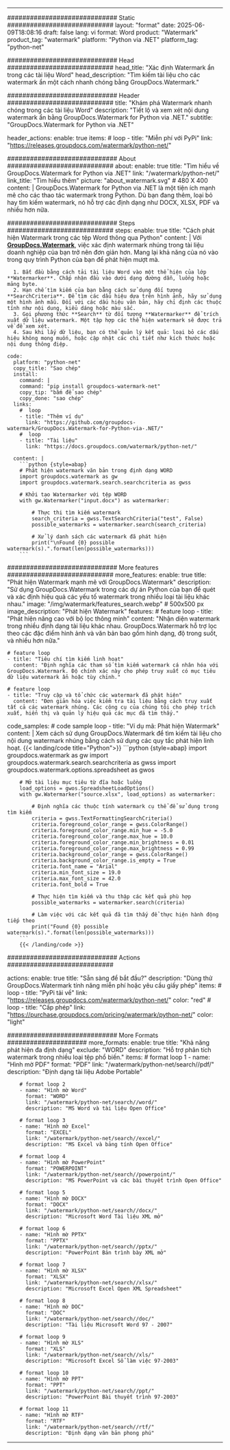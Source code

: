 
---
############################# Static ############################
layout: "format"
date:  2025-06-09T18:08:16
draft: false
lang: vi
format: Word
product: "Watermark"
product_tag: "watermark"
platform: "Python via .NET"
platform_tag: "python-net"

############################# Head ############################
head_title: "Xác định Watermark ẩn trong các tài liệu Word"
head_description: "Tìm kiếm tài liệu cho các watermark ẩn một cách nhanh chóng bằng GroupDocs.Watermark."

############################# Header ############################
title: "Khám phá Watermark nhanh chóng trong các tài liệu Word" 
description: "Tiết lộ và xem xét nội dung watermark ẩn bằng GroupDocs.Watermark for Python via .NET."
subtitle: "GroupDocs.Watermark for Python via .NET" 

header_actions:
  enable: true
  items:
    #  loop
    - title: "Miễn phí với PyPi"
      link: "https://releases.groupdocs.com/watermark/python-net/"
      
############################# About ############################
about:
    enable: true
    title: "Tìm hiểu về GroupDocs.Watermark for Python via .NET"
    link: "/watermark/python-net/"
    link_title: "Tìm hiểu thêm"
    picture: "about_watermark.svg" # 480 X 400
    content: |
       GroupDocs.Watermark for Python via .NET là một tiện ích mạnh mẽ cho các thao tác watermark trong Python. Dù bạn đang thêm, loại bỏ hay tìm kiếm watermark, nó hỗ trợ các định dạng như DOCX, XLSX, PDF và nhiều hơn nữa.

############################# Steps ############################
steps:
    enable: true
    title: "Cách phát hiện Watermark trong các tệp Word thông qua Python"
    content: |
      Với **[GroupDocs.Watermark](https://products.groupdocs.com/watermark/python-net/)**, việc xác định watermark nhúng trong tài liệu doanh nghiệp của bạn trở nên đơn giản hơn. Mang lại khả năng của nó vào trong quy trình Python của bạn để phát hiện mượt mà.
      
      1. Bắt đầu bằng cách tải tài liệu Word vào một thể hiện của lớp **Watermarker**. Chấp nhận đầu vào dưới dạng đường dẫn, luồng hoặc mảng byte.
      2. Hạn chế tìm kiếm của bạn bằng cách sử dụng đối tượng **SearchCriteria**. Để tìm các dấu hiệu dựa trên hình ảnh, hãy sử dụng một hình ảnh mẫu. Đối với các dấu hiệu văn bản, hãy chỉ định các thuộc tính như nội dung, kiểu dáng hoặc màu sắc.
      3. Gọi phương thức **Search** từ đối tượng **Watermarker** để trích xuất dữ liệu watermark. Một tập hợp các thể hiện watermark sẽ được trả về để xem xét.
      4. Sau khi lấy dữ liệu, bạn có thể quản lý kết quả: loại bỏ các dấu hiệu không mong muốn, hoặc cập nhật các chi tiết như kích thước hoặc nội dung thông điệp.
   
    code:
      platform: "python-net"
      copy_title: "Sao chép"
      install:
        command: |
        command: "pip install groupdocs-watermark-net"
        copy_tip: "bấm để sao chép"
        copy_done: "sao chép"
      links:
        #  loop
        - title: "Thêm ví dụ"
          link: "https://github.com/groupdocs-watermark/GroupDocs.Watermark-for-Python-via-.NET/"
        #  loop
        - title: "Tài liệu"
          link: "https://docs.groupdocs.com/watermark/python-net/"
          
      content: |
        ```python {style=abap}
        # Phát hiện watermark văn bản trong định dạng WORD
        import groupdocs.watermark as gw
        import groupdocs.watermark.search.searchcriteria as gwss

        # Khởi tạo Watermarker với tệp WORD
        with gw.Watermarker("input.docx") as watermarker:

            # Thực thi tìm kiếm watermark
            search_criteria = gwss.TextSearchCriteria("test", False)
            possible_watermarks = watermarker.search(search_criteria)

            # Xử lý danh sách các watermark đã phát hiện
            print("\nFound {0} possible watermark(s).".format(len(possible_watermarks)))
        ```            

############################# More features ############################
more_features:
  enable: true
  title: "Phát hiện Watermark mạnh mẽ với GroupDocs.Watermark"
  description: "Sử dụng GroupDocs.Watermark trong các dự án Python của bạn để quét và xác định hiệu quả các yếu tố watermark trong nhiều loại tài liệu khác nhau."
  image: "/img/watermark/features_search.webp" # 500x500 px
  image_description: "Phát hiện Watermark"
  features:
    # feature loop
    - title: "Phát hiện nâng cao với bộ lọc thông minh"
      content: "Nhận diện watermark trong nhiều định dạng tài liệu khác nhau. GroupDocs.Watermark hỗ trợ lọc theo các đặc điểm hình ảnh và văn bản bao gồm hình dạng, độ trong suốt, và nhiều hơn nữa."

    # feature loop
    - title: "Tiêu chí tìm kiếm linh hoạt"
      content: "Định nghĩa các tham số tìm kiếm watermark cá nhân hóa với GroupDocs.Watermark. Độ chính xác này cho phép truy xuất có mục tiêu dữ liệu watermark ẩn hoặc tùy chỉnh."

    # feature loop
    - title: "Truy cập và tổ chức các watermark đã phát hiện"
      content: "Đơn giản hóa việc kiểm tra tài liệu bằng cách truy xuất tất cả các watermark nhúng. Các công cụ của chúng tôi cho phép trích xuất, hiển thị và quản lý hiệu quả các mục đã tìm thấy."
      
  code_samples:
    # code sample loop
    - title: "Ví dụ mã: Phát hiện Watermark"
      content: |
        Xem cách sử dụng GroupDocs.Watermark để tìm kiếm tài liệu cho nội dung watermark nhúng bằng cách sử dụng các quy tắc phát hiện linh hoạt.
        {{< landing/code title="Python">}}
        ```python {style=abap}
        import groupdocs.watermark as gw
        import groupdocs.watermark.search.searchcriteria as gwss
        import groupdocs.watermark.options.spreadsheet as gwos

        # Mở tài liệu mục tiêu từ đĩa hoặc luồng
        load_options = gwos.SpreadsheetLoadOptions()
        with gw.Watermarker("source.xlsx", load_options) as watermarker:

            # Định nghĩa các thuộc tính watermark cụ thể để sử dụng trong tìm kiếm
            criteria = gwss.TextFormattingSearchCriteria()
            criteria.foreground_color_range = gwss.ColorRange()
            criteria.foreground_color_range.min_hue = -5.0
            criteria.foreground_color_range.max_hue = 10.0
            criteria.foreground_color_range.min_brightness = 0.01
            criteria.foreground_color_range.max_brightness = 0.99
            criteria.background_color_range = gwss.ColorRange()
            criteria.background_color_range.is_empty = True
            criteria.font_name = "Arial"
            criteria.min_font_size = 19.0
            criteria.max_font_size = 42.0
            criteria.font_bold = True

            # Thực hiện tìm kiếm và thu thập các kết quả phù hợp
            possible_watermarks = watermarker.search(criteria)

            # Làm việc với các kết quả đã tìm thấy để thực hiện hành động tiếp theo
            print("Found {0} possible watermark(s).".format(len(possible_watermarks)))
        ```
        {{< /landing/code >}}


############################# Actions ############################

actions:
  enable: true
  title: "Sẵn sàng để bắt đầu?"
  description: "Dùng thử GroupDocs.Watermark tính năng miễn phí hoặc yêu cầu giấy phép"
  items:
    #  loop
    - title: "PyPi tải về"
      link: "https://releases.groupdocs.com/watermark/python-net/"
      color: "red"
        #  loop
    - title: "Cấp phép"
      link: "https://purchase.groupdocs.com/pricing/watermark/python-net/"
      color: "light"


############################# More Formats #####################
more_formats:
    enable: true
    title: "Khả năng phát hiện đa định dạng"
    exclude: "WORD"
    description: "Hỗ trợ phân tích watermark trong nhiều loại tệp phổ biến."
    items: 
        # format loop 1
        - name: "Hình mờ PDF"
          format: "PDF"
          link: "/watermark/python-net/search//pdf/"
          description: "Định dạng tài liệu Adobe Portable"

        # format loop 2
        - name: "Hình mờ Word"
          format: "WORD"
          link: "/watermark/python-net/search//word/"
          description: "MS Word và tài liệu Open Office"
          
        # format loop 3
        - name: "Hình mờ Excel"
          format: "EXCEL"
          link: "/watermark/python-net/search//excel/"
          description: "MS Excel và bảng tính Open Office"

        # format loop 4
        - name: "Hình mờ PowerPoint"
          format: "POWERPOINT"
          link: "/watermark/python-net/search//powerpoint/"
          description: "MS PowerPoint và các bài thuyết trình Open Office"

        # format loop 5
        - name: "Hình mờ DOCX"
          format: "DOCX"
          link: "/watermark/python-net/search//docx/"
          description: "Microsoft Word Tài liệu XML mở"
          
        # format loop 6
        - name: "Hình mờ PPTX"
          format: "PPTX"
          link: "/watermark/python-net/search//pptx/"
          description: "PowerPoint Bản trình bày XML mở"
          
        # format loop 7
        - name: "Hình mờ XLSX"
          format: "XLSX"
          link: "/watermark/python-net/search//xlsx/"
          description: "Microsoft Excel Open XML Spreadsheet"

        # format loop 8
        - name: "Hình mờ DOC"
          format: "DOC"
          link: "/watermark/python-net/search//doc/"
          description: "Tài liệu Microsoft Word 97 - 2007"

        # format loop 9
        - name: "Hình mờ XLS"
          format: "XLS"
          link: "/watermark/python-net/search//xls/"
          description: "Microsoft Excel Sổ làm việc 97-2003"

        # format loop 10
        - name: "Hình mờ PPT"
          format: "PPT"
          link: "/watermark/python-net/search//ppt/"
          description: "PowerPoint Bài thuyết trình 97-2003"

        # format loop 11
        - name: "Hình mờ RTF"
          format: "RTF"
          link: "/watermark/python-net/search//rtf/"
          description: "Định dạng văn bản phong phú"

---